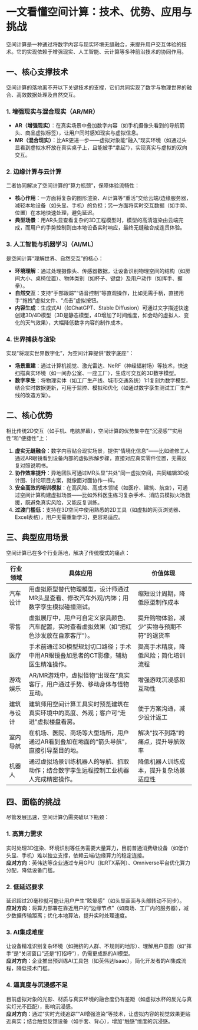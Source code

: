 # 一文看懂空间计算：技术、优势、应用与挑战
空间计算是一种通过将数字内容与现实环境无缝融合，来提升用户交互体验的技术。它的实现依赖于增强现实、人工智能、云计算等多种前沿技术的协同作用。


## 一、核心支撑技术
空间计算的落地离不开以下关键技术的支撑，它们共同实现了数字与物理世界的融合、高效数据处理及自然交互。

### 1. 增强现实与混合现实（AR/MR）
- **AR（增强现实）**：在真实场景中叠加数字内容（如手机摄像头看到的导航箭头、商品虚拟标签），让用户同时感知现实与虚拟信息。
- **MR（混合现实）**：比AR更进一步——虚拟对象能“融入”现实环境（如通过头显看到虚拟水杯放在真实桌子上，且能被手“拿起”），实现真实与虚拟的双向交互。

### 2. 边缘计算与云计算
二者协同解决了空间计算的“算力瓶颈”，保障体验流畅性：
- **核心作用**：一方面将复杂的图形渲染、AI计算等“重活”交给云端/边缘服务器，减轻本地设备（如头显、手机）的负担；另一方面将实时交互数据（如手势、位置）在本地快速处理，避免延迟。
- **典型场景**：用AR头显查看复杂的3D工程模型时，模型的高清渲染由云端完成，而用户的手势控制则由本地设备实时响应，最终无缝融合成连贯体验。

### 3. 人工智能与机器学习（AI/ML）
是空间计算“理解世界、自然交互”的核心：
- **环境理解**：通过处理摄像头、传感器数据，让设备识别物理空间的结构（如房间大小、桌椅位置）、物体类别（如杯子、键盘）及用户动作（如挥手、握拳）。
- **自然交互**：支持“手部跟踪”“语音控制”等直观操作，比如无需手柄，直接用手“拖拽”虚拟文件、“点击”虚拟按钮。
- **内容生成**：生成式AI（如ChatGPT、Stable Diffusion）可通过文字描述快速创建3D/4D模型（3D是静态模型，4D增加了时间维度，如会动的虚拟人、变化的天气效果），大幅降低数字内容的制作成本。

### 4. 世界捕获与渲染
实现“将现实世界数字化”，为空间计算提供“数字底座”：
- **场景重建**：通过计算机视觉、激光雷达、NeRF（神经辐射场）等技术，快速扫描真实环境（如一间办公室、一座工厂），生成可交互的3D数字模型。
- **数字孪生**：将物理实体（如工厂生产线、城市交通系统）1:1复刻为数字模型，结合实时数据更新，可用于监控、模拟和优化（如通过数字孪生测试工厂生产线的改造方案）。


## 二、核心优势
相比传统2D交互（如手机、电脑屏幕），空间计算的优势集中在“沉浸感”“实用性”和“便捷性”上：

1.  **虚实无缝融合**：数字内容贴合现实场景，提供“情境化信息”——比如维修工人通过AR眼镜看到设备内部的虚拟拆解步骤，直接对应真实零件位置，无需反复对照说明书。
2.  **协作效率提升**：异地团队可通过MR头显“共处”同一虚拟空间，共同编辑3D设计图、讨论项目方案，就像面对面协作一样。
3.  **安全高效的培训模拟**：在高风险、高成本领域（如医疗、建筑、航空），可通过空间计算构建虚拟场景——比如外科医生练习复杂手术、消防员模拟火场救援，既避免真实风险，又能反复训练。
4.  **过渡门槛低**：支持在3D空间中使用熟悉的2D工具（如虚拟的网页浏览器、Excel表格），用户无需重新学习，更容易适应。


## 三、典型应用场景
空间计算已在多个行业落地，解决了传统模式的痛点：

| 行业领域       | 具体应用                                                                 | 价值体现                                  |
|----------------|--------------------------------------------------------------------------|-------------------------------------------|
| 汽车设计       | 用虚拟原型替代物理模型，设计师通过MR头显查看、修改汽车外观/内饰；用数字孪生模拟碰撞测试。 | 缩短设计周期，降低原型制作成本            |
| 零售           | 虚拟展厅中，用户可自定义家具颜色、汽车配置，实时查看虚拟效果（如“把红色沙发放在自家客厅”）。 | 提升购物体验，减少“实物与预期不符”的退货率|
| 医疗           | 手术前通过3D模型规划切口路径；手术中用AR眼镜叠加患者的CT影像，辅助医生精准操作。 | 提高手术精度，降低风险；简化培训流程      |
| 游戏娱乐       | AR/MR游戏中，虚拟怪物“出现在”真实客厅，用户通过手势、移动身体与怪物互动。       | 增强游戏沉浸感和互动性                    |
| 建筑与设计     | 建筑师用空间计算工具实时预览建筑在真实环境中的高度、外观；客户可“走进”虚拟楼盘看房。 | 便于方案沟通，减少设计返工                |
| 室内导航       | 在机场、医院、商场等大型场所，用户通过AR看到叠加在地面的“箭头导航”，直接引导至目的地。 | 解决“找不到路”的痛点，提升导航效率        |
| 机器人         | 通过虚拟场景训练机器人的导航、抓取动作；结合数字孪生远程控制工业机器人完成精密操作。 | 降低机器人训练成本，提升复杂场景适应性    |


## 四、面临的挑战
尽管发展迅速，空间计算仍需突破以下瓶颈：

### 1. 高算力需求
实时处理3D渲染、环境识别等任务需要大量算力，目前普通消费级设备（如低价头显、手机）难以独立支撑，依赖云端/边缘算力的稳定连接。  
**应对方向**：英伟达等企业通过专用GPU（如RTX系列）、Omniverse平台优化算力分配，降低设备门槛。

### 2. 低延迟要求
延迟超过20毫秒就可能让用户产生“眩晕感”（如头显画面与头部转动不同步）。  
**应对方向**：将算力部署在靠近用户的“边缘节点”（如商场、工厂内的服务器），减少数据传输距离；优化本地算法，提升实时处理速度。

### 3. AI集成难度
让设备精准识别复杂环境（如拥挤的人群、不规则的地形）、理解用户意图（如“挥手”是“关闭窗口”还是“打招呼”），仍需更成熟的AI模型。  
**应对方向**：企业推出预训练AI工具包（如英伟达Isaac），简化开发者的AI集成流程，降低技术门槛。

### 4. 逼真度与沉浸感不足
目前虚拟对象的光影、材质与真实环境的融合度仍有差距（如虚拟水杯的反光与真实灯光不匹配），影响沉浸感。  
**应对方向**：通过“实时光线追踪”“AI增强渲染”等技术，让虚拟内容的视觉效果更贴近真实；结合触觉反馈设备（如手套、背心），增加“触感”维度的沉浸感。